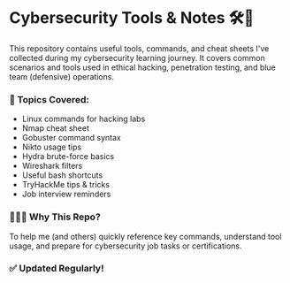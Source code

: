 # Cybersecurity Tools & Notes 🛠️📒

This repository contains useful tools, commands, and cheat sheets I've collected during my cybersecurity learning journey. It covers common scenarios and tools used in ethical hacking, penetration testing, and blue team (defensive) operations.

### 🧰 Topics Covered:
- Linux commands for hacking labs
- Nmap cheat sheet
- Gobuster command syntax
- Nikto usage tips
- Hydra brute-force basics
- Wireshark filters
- Useful bash shortcuts
- TryHackMe tips & tricks
- Job interview reminders

### 👨🏽‍💻 Why This Repo?
To help me (and others) quickly reference key commands, understand tool usage, and prepare for cybersecurity job tasks or certifications.

### ✅ Updated Regularly!
